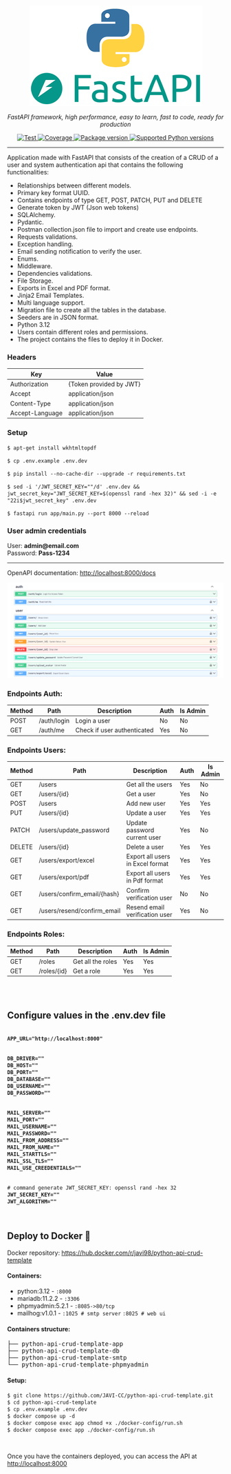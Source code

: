 <p align="center">
  <a href="https://fastapi.tiangolo.com"><img src="app/static/readme/logo-python-fastapi.png" alt="FastAPI"></a>
</p>
<p align="center">
    <em>FastAPI framework, high performance, easy to learn, fast to code, ready for production</em>
</p>
<p align="center">
<a href="https://github.com/tiangolo/fastapi/actions?query=workflow%3ATest+event%3Apush+branch%3Amaster" target="_blank">
    <img src="https://github.com/tiangolo/fastapi/workflows/Test/badge.svg?event=push&branch=master" alt="Test">
</a>
<a href="https://coverage-badge.samuelcolvin.workers.dev/redirect/tiangolo/fastapi" target="_blank">
    <img src="https://coverage-badge.samuelcolvin.workers.dev/tiangolo/fastapi.svg" alt="Coverage">
</a>
<a href="https://pypi.org/project/fastapi" target="_blank">
    <img src="https://img.shields.io/pypi/v/fastapi?color=%2334D058&label=pypi%20package" alt="Package version">
</a>
<a href="https://pypi.org/project/fastapi" target="_blank">
    <img src="https://img.shields.io/pypi/pyversions/fastapi.svg?color=%2334D058" alt="Supported Python versions">
</a>
</p>

---

<span>Application made with FastAPI that consists of the creation of a CRUD of a user and system authentication api that contains the following functionalities:</span>
<ul>
  <li>Relationships between different models.</li>
  <li>Primary key format UUID.</li>
  <li>Contains endpoints of type GET, POST, PATCH, PUT and DELETE</li>
  <li>Generate token by JWT (Json web tokens)</li>
  <li>SQLAlchemy.</li>
  <li>Pydantic.</li>
  <li>Postman collection.json file to import and create use endpoints.</li>
  <li>Requests validations.</li>
  <li>Exception handling.</li>
  <li>Email sending notification to verify the user.</li>
  <li>Enums.</li>
  <li>Middleware.</li>
  <li>Dependencies validations.</li>
  <li>File Storage.</li>
  <li>Exports in Excel and PDF format.</li>
  <li>Jinja2 Email Templates.</li>
  <li>Multi language support.</li>
  <li>Migration file to create all the tables in the database.</li>
  <li>Seeders are in JSON format.</li>
  <li>Python 3.12</li>
  <li>Users contain different roles and permissions.</li>
  <li>The project contains the files to deploy it in Docker.</li> 
</ul> 

<h3>Headers</h3>
<table>
<thead>
<tr>
<th>Key</th>
<th>Value</th>
</tr>
</thead>
<tbody>
<tr>
<td>Authorization</td>
<td>{Token provided by JWT}</td>
</tr>
<tr>
<td>Accept</td>
<td>application/json</td>
</tr>
<tr>
<td>Content-Type</td>
<td>application/json</td>
</tr>
<tr>
<td>Accept-Language</td>
<td>application/json</td>
</tr>
</tbody>
</table>

<h3>Setup</h3>
<pre>
<code>$ apt-get install wkhtmltopdf</code>
</pre>
<pre>
<code>$ cp .env.example .env.dev</code>
</pre>
<pre>
<code>$ pip install --no-cache-dir --upgrade -r requirements.txt</code>
</pre>
<pre>
<code>$ sed -i '/JWT_SECRET_KEY=""/d' .env.dev && jwt_secret_key="JWT_SECRET_KEY=$(openssl rand -hex 32)" && sed -i -e "22i$jwt_secret_key" .env.dev</code>
</pre>
<pre>
<code>$ fastapi run app/main.py --port 8000 --reload</code>
</pre>

<h3>User admin credentials</h3>
<span>User: <b>admin@email.com</b></span><br>
<span>Password: <b>Pass-1234</b></span>

<hr>

<span> OpenAPI documentation: <a href="http://localhost:8000/docs" target="_blank">http://localhost:8000/docs</a>
</span>
<p></p>
<img src="app/static/readme/image-openapi-docs.png" alt="FastAPI">


<h3>Endpoints Auth:</h3>
<table>
<thead>
<tr>
<th>Method</th>
<th>Path</th>
<th>Description</th>
<th>Auth</th>
<th>Is Admin</th>
</tr>
</thead>
<tbody>
<tr>
<td>POST</td>
<td>/auth/login</td>
<td>Login a user</td>
<td>No</td>
<td>No</td>
</tr>
<tr>
<td>GET</td>
<td>/auth/me</td>
<td>Check if user authenticated</td>
<td>Yes</td>
<td>No</td>
</tr>
</tbody>
</table>


<h3>Endpoints Users:</h3>
<table>
<thead>
<tr>
<th>Method</th>
<th>Path</th>
<th>Description</th>
<th>Auth</th>
<th>Is Admin</th>
</tr>
</thead>
<tbody>
<tr>
<td>GET</td>
<td>/users</td>
<td>Get all the users</td>
<td>Yes</td>
<td>No</td>
</tr>
<tr>
<td>GET</td>
<td>/users/{id}</td>
<td>Get a user</td>
<td>Yes</td>
<td>No</td>
</tr>
<tr>
<td>POST</td>
<td>/users</td>
<td>Add new user</td>
<td>Yes</td>
<td>Yes</td>
</tr>
<tr>
<td>PUT</td>
<td>/users/{id}</td>
<td>Update a user</td>
<td>Yes</td>
<td>Yes</td>
</tr>
<tr>
<td>PATCH</td>
<td>/users/update_password</td>
<td>Update password current user</td>
<td>Yes</td>
<td>No</td>
</tr>
<tr>
<td>DELETE</td>
<td>/users/{id}</td>
<td>Delete a user</td>
<td>Yes</td>
<td>Yes</td>
</tr>
<tr>
<td>GET</td>
<td>/users/export/excel</td>
<td>Export all users in Excel format</td>
<td>Yes</td>
<td>Yes</td>
</tr>
<tr>
<td>GET</td>
<td>/users/export/pdf</td>
<td>Export all users in Pdf format</td>
<td>Yes</td>
<td>Yes</td>
</tr>
<tr>
<td>GET</td>
<td>/users/confirm_email/{hash}</td>
<td>Confirm verification user</td>
<td>No</td>
<td>No</td>
</tr>
<tr>
<td>GET</td>
<td>/users/resend/confirm_email</td>
<td>Resend email verification user</td>
<td>Yes</td>
<td>No</td>
</tr>
</tbody>
</table>

<h3>Endpoints Roles:</h3>
<table>
<thead>
<tr>
<th>Method</th>
<th>Path</th>
<th>Description</th>
<th>Auth</th>
<th>Is Admin</th>
</tr>
</thead>
<tbody>
<tr>
<td>GET</td>
<td>/roles</td>
<td>Get all the roles</td>
<td>Yes</td>
<td>Yes</td>
</tr>
<tr>
<td>GET</td>
<td>/roles/{id}</td>
<td>Get a role</td>
<td>Yes</td>
<td>Yes</td>
</tr>
</tbody>
</table>

<br>


<br>

<h2>Configure values in the .env.dev file</h2>

<pre><code>
<strong>APP_URL="http://localhost:8000"</strong>
</code></pre>

<pre><code>
<strong>DB_DRIVER=""</strong>
<strong>DB_HOST=""</strong>
<strong>DB_PORT=""</strong>
<strong>DB_DATABASE=""</strong>
<strong>DB_USERNAME=""</strong>
<strong>DB_PASSWORD=""</strong>
</code></pre>

<pre><code>
<strong>MAIL_SERVER=""</strong>
<strong>MAIL_PORT=""</strong>
<strong>MAIL_USERNAME=""</strong>
<strong>MAIL_PASSWORD=""</strong>
<strong>MAIL_FROM_ADDRESS=""</strong>
<strong>MAIL_FROM_NAME=""</strong>
<strong>MAIL_STARTTLS=""</strong>
<strong>MAIL_SSL_TLS=""</strong>
<strong>MAIL_USE_CREEDENTIALS=""</strong>
</code></pre>

<pre><code>
<span># command generate JWT_SECRET_KEY: openssl rand -hex 32</span>
<strong>JWT_SECRET_KEY=""</strong>
<strong>JWT_ALGORITHM=""</strong>
</code></pre>

<br>

<h2>Deploy to Docker <g-emoji class="g-emoji" alias="whale" fallback-src="https://github.githubassets.com/images/icons/emoji/unicode/1f433.png">🐳</g-emoji></h2>

<span>Docker repository: <a href="https://hub.docker.com/r/javi98/python-api-crud-template" target="_blank">https://hub.docker.com/r/javi98/python-api-crud-template</a></span>

<h4>Containers:</h4>
<ul>
<li><span>python:3.12</span> - <code>:8000</code></li>
<li><span>mariadb:11.2.2</span> - <code>:3306</code></li>
<li><span>phpmyadmin:5.2.1</span> - <code>:8085->80/tcp</code></li>
<li><span>mailhog:v1.0.1</span> - <code>:1025 # smtp server</code> <code>:8025 # web ui</code>
</ul>

<h4>Containers structure:</h4>
<div class="highlight highlight-source-shell"><pre>├── python-api-crud-template-app
├── python-api-crud-template-db
├── python-api-crud-template-smtp
└── python-api-crud-template-phpmyadmin</pre></div>

<h4>Setup:</h4>
<pre>
<code>$ git clone https://github.com/JAVI-CC/python-api-crud-template.git
$ cd python-api-crud-template
$ cp .env.example .env.dev
$ docker compose up -d
$ docker compose exec app chmod +x ./docker-config/run.sh
$ docker compose exec app ./docker-config/run.sh</code>
</pre>

<br>

<span>Once you have the containers deployed, you can access the API at </span> <a href="http://localhost:8000" target="_blank">http://localhost:8000</a>
